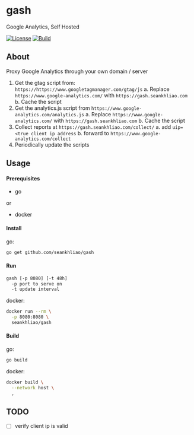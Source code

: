# gash

Google Analytics, Self Hosted

[![License](https://img.shields.io/github/license/seankhliao/gash.svg?style=for-the-badge&maxAge=31536000)](LICENSE)
[![Build](https://badger.seankhliao.com/i/github_seankhliao_gash)](https://badger.seankhliao.com/l/github_seankhliao_gash)

## About

Proxy Google Analytics through your own domain / server

1. Get the gtag script from: `https://https://www.googletagmanager.com/gtag/js`
   a. Replace `https://www.google-analytics.com/` with `https://gash.seankhliao.com`
   b. Cache the script
2. Get the analytics.js script from `https://www.google-analytics.com/analytics.js`
   a. Replace `https://www.google-analytics.com/` with `https://gash.seankhliao.com`
   b. Cache the script
3. Collect reports at `https://gash.seankhliao.com/collect/`
   a. add `uip=<true client ip address`
   b. forward to `https://www.google-analytics.com/collect`
4. Periodically update the scripts

## Usage

#### Prerequisites

- go

or

- docker

#### Install

go:

```sh
go get github.com/seankhliao/gash
```

#### Run

```sh
gash [-p 8080] [-t 48h]
  -p port to serve on
  -t update interval
```

docker:

```sh
docker run --rm \
  -p 8080:8080 \
  seankhliao/gash
```

#### Build

go:

```sh
go build
```

docker:

```sh
docker build \
  --network host \
  ,
```

## TODO

- [ ] verify client ip is valid
